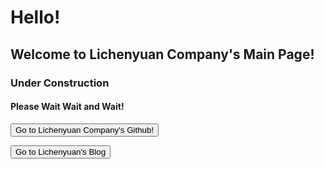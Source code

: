 # Hello!
## Welcome to Lichenyuan Company's Main Page!
### Under Construction
#### Please Wait Wait and Wait!
<button onclick="location.href='https://github.com/Lichenyuan-Company/'" type="button">Go to Lichenyuan Company's Github!</button>

<button onclick="location.href='https://lichenyuangithub.baklib.com/'" type="button">Go to Lichenyuan's Blog</button>

